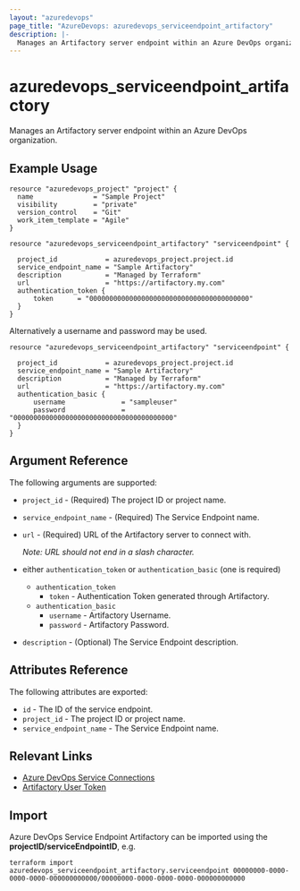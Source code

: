 ```yaml
---
layout: "azuredevops"
page_title: "AzureDevops: azuredevops_serviceendpoint_artifactory"
description: |-
  Manages an Artifactory server endpoint within an Azure DevOps organization.
---
```


# azuredevops_serviceendpoint_artifactory
Manages an Artifactory server endpoint within an Azure DevOps organization. 

## Example Usage

```hcl
resource "azuredevops_project" "project" {
  name               = "Sample Project"
  visibility         = "private"
  version_control    = "Git"
  work_item_template = "Agile"
}

resource "azuredevops_serviceendpoint_artifactory" "serviceendpoint" {

  project_id            = azuredevops_project.project.id
  service_endpoint_name = "Sample Artifactory"
  description           = "Managed by Terraform"
  url                   = "https://artifactory.my.com"
  authentication_token {
      token      = "0000000000000000000000000000000000000000"
  }
}
```
Alternatively a username and password may be used.

```hcl
resource "azuredevops_serviceendpoint_artifactory" "serviceendpoint" {

  project_id            = azuredevops_project.project.id
  service_endpoint_name = "Sample Artifactory"
  description           = "Managed by Terraform"
  url                   = "https://artifactory.my.com"
  authentication_basic {
      username              = "sampleuser"
      password              = "0000000000000000000000000000000000000000"
  }
}
```

## Argument Reference

The following arguments are supported:

* `project_id` - (Required) The project ID or project name.
* `service_endpoint_name` - (Required) The Service Endpoint name.
* `url` - (Required) URL of the Artifactory server to connect with.

   _Note: URL should not end in a slash character._
* either `authentication_token` or `authentication_basic` (one is required)
  * `authentication_token`
    * `token` - Authentication Token generated through Artifactory.
  * `authentication_basic`
      * `username` - Artifactory Username.
      * `password` - Artifactory Password.
* `description` - (Optional) The Service Endpoint description.

## Attributes Reference

The following attributes are exported:

* `id` - The ID of the service endpoint.
* `project_id` - The project ID or project name.
* `service_endpoint_name` - The Service Endpoint name.

## Relevant Links
* [Azure DevOps Service Connections](https://docs.microsoft.com/en-us/azure/devops/pipelines/library/service-endpoints?view=azure-devops&tabs=yaml)
* [Artifactory User Token](https://docs.artifactory.org/latest/user-guide/user-token/)

## Import
Azure DevOps Service Endpoint Artifactory can be imported using the **projectID/serviceEndpointID**, e.g.

```shell
terraform import azuredevops_serviceendpoint_artifactory.serviceendpoint 00000000-0000-0000-0000-000000000000/00000000-0000-0000-0000-000000000000
```

